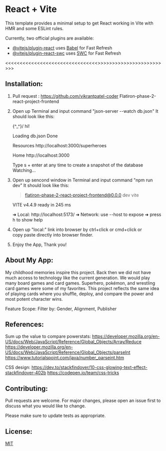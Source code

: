 # React + Vite

This template provides a minimal setup to get React working in Vite with HMR and some ESLint rules.

Currently, two official plugins are available:

- [@vitejs/plugin-react](https://github.com/vitejs/vite-plugin-react/blob/main/packages/plugin-react/README.md) uses [Babel](https://babeljs.io/) for Fast Refresh
- [@vitejs/plugin-react-swc](https://github.com/vitejs/vite-plugin-react-swc) uses [SWC](https://swc.rs/) for Fast Refresh

<<<<<<<<<<<<<<<<<<<<<<<<<<<<<<<<<Project SuperHERO>>>>>>>>>>>>>>>>>>>>>>>>>>

## Installation:

1. Pull request : https://github.com/vikrantpatel-coder Flatiron-phase-2-react-project-frontend

2. Open up Terminal and input command "json-server --watch db.json"
   It should look like this:

   \{^\_^}/ hi!

   Loading db.json
   Done

   Resources
   http://localhost:3000/superheroes

   Home
   http://localhost:3000

   Type s + enter at any time to create a snapshot of the database
   Watching...

3. Open up sencond window in Terminal and input command "npm run dev"
   It should look like this:

   > flatiron-phase-2-react-project-frontend@0.0.0 dev
   > vite

   VITE v4.4.9 ready in 245 ms

   ➜ Local: http://localhost:5173/
   ➜ Network: use --host to expose
   ➜ press h to show help

4. Open up "local:" link into browser by ctrl+click or cmd+click or  
   copy paste directly into browser finder.

5. Enjoy the App, Thank you!

## About My App:

My childhood memories inspire this project. Back then we did not have much access to
technology like the current generation. We would play many board games and card games.
Superhero, pokémon, and wrestling card games were some of my favorites. This project reflects the same idea of
playing cards where you shuffle, deploy, and compare the power and most potent character wins.

Feature Scope:
Filter by: Gender, Alignment, Publisher

## References:

Sum up the value to compare powerstats:
https://developer.mozilla.org/en-US/docs/Web/JavaScript/Reference/Global_Objects/Array/Reduce
https://developer.mozilla.org/en-US/docs/Web/JavaScript/Reference/Global_Objects/parseInt
https://www.tutorialspoint.com/java/number_parseint.htm

CSS design:
https://dev.to/stackfindover/10-css-glowing-text-effect-stackfindover-402b
https://codepen.io/team/css-tricks

## Contributing:

Pull requests are welcome. For major changes, please open an issue first
to discuss what you would like to change.

Please make sure to update tests as appropriate.

## License:

[MIT](https://choosealicense.com/licenses/mit/)
